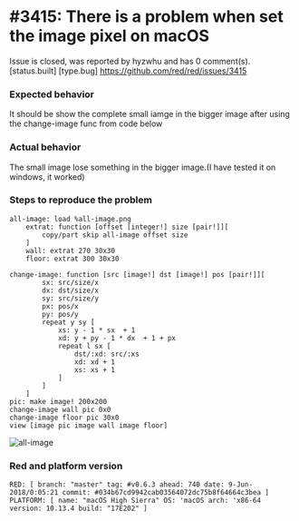 
#3415: There is a problem when set the image pixel on macOS
================================================================================
Issue is closed, was reported by hyzwhu and has 0 comment(s).
[status.built] [type.bug]
<https://github.com/red/red/issues/3415>

### Expected behavior
It should be show the complete small iamge in the bigger image after using the change-image func from code below
### Actual behavior
The small image lose something in the bigger image.(I have tested it on windows, it worked)
### Steps to reproduce the problem
```
all-image: load %all-image.png
	extrat: function [offset [integer!] size [pair!]][
		copy/part skip all-image offset size 
	]
	wall: extrat 270 30x30
	floor: extrat 300 30x30

change-image: function [src [image!] dst [image!] pos [pair!]][
		sx: src/size/x
		dx: dst/size/x 
		sy: src/size/y
		px: pos/x
		py: pos/y	
		repeat y sy [
			xs: y - 1 * sx  + 1 
			xd: y + py - 1 * dx  + 1 + px 
			repeat l sx [
				dst/:xd: src/:xs
				xd: xd + 1
				xs: xs + 1
			] 
		]
	]
pic: make image! 200x200
change-image wall pic 0x0
change-image floor pic 30x0
view [image pic image wall image floor]
```
![all-image](https://user-images.githubusercontent.com/30799534/41191250-27f2555c-6c1f-11e8-955a-08e8bbad5c5c.png)

### Red and platform version
```
RED: [ branch: "master" tag: #v0.6.3 ahead: 740 date: 9-Jun-2018/0:05:21 commit: #034b67cd9942cab03564072dc75b8f64664c3bea ]
PLATFORM: [ name: "macOS High Sierra" OS: 'macOS arch: 'x86-64 version: 10.13.4 build: "17E202" ]
```


